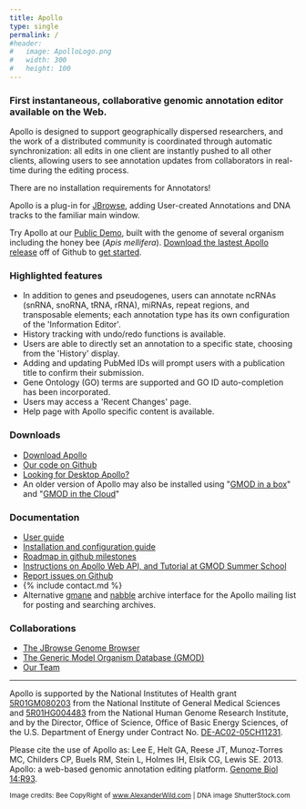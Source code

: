 ```yaml
---
title: Apollo
type: single
permalink: /
#header:
#   image: ApolloLogo.png
#   width: 300
#   height: 100
---
```


<!--{% include base_path %}-->


<!-- <img src="../images/ApolloLogo_100x36.png">  -->

### First instantaneous, collaborative genomic annotation editor available on the Web. 

Apollo is designed to support geographically dispersed researchers, and the work of a distributed community is coordinated through automatic synchronization: all edits in one client are instantly pushed to all other clients, allowing users to see annotation updates from collaborators in real-time during the editing process.

There are no installation requirements for Annotators!

Apollo is a plug-in for [JBrowse](http://jbrowse.org), adding User-created Annotations and DNA tracks to the familiar main window.

Try Apollo at our [Public Demo](demo), built with the genome of several organism including the honey bee (<i>Apis mellifera</i>).  [Download the lastest Apollo release](https://github.com/GMOD/Apollo/releases/latest) off of Github to [get started](http://genomearchitect.readthedocs.io/en/stable/).

### Highlighted features

* In addition to genes and pseudogenes, users can annotate ncRNAs (snRNA, snoRNA, tRNA, rRNA), miRNAs, repeat regions, and transposable elements; each annotation type has its own configuration of the 'Information Editor'.
* History tracking with undo/redo functions is available.
* Users are able to directly set an annotation to a specific state, choosing from the 'History' display.
* Adding and updating PubMed IDs will prompt users with a publication title to confirm their submission.
* Gene Ontology (GO) terms are supported and GO ID auto-completion has been incorporated.
* Users may access a 'Recent Changes' page.
* Help page with Apollo specific content is available.

### Downloads

* [Download Apollo](https://github.com/GMOD/Apollo/releases/latest)
* [Our code on Github](https://github.com/GMOD/Apollo)
* [Looking for Desktop Apollo?](https://genomearchitect.github.io/older-apollo/)
* An older version of Apollo may also be installed using "[GMOD in a box](http://gmod.org/wiki/Box)" and "[GMOD in the Cloud](http://gmod.org/wiki/Cloud)"


### Documentation

* [User guide](users-guide)
* [Installation and configuration guide](http://genomearchitect.readthedocs.org/en/latest/)
* [Roadmap in github milestones](https://github.com/GMOD/Apollo/milestones)
* [Instructions on Apollo Web API, and Tutorial at GMOD Summer School](documentation)
* [Report issues on Github](https://github.com/GMOD/Apollo/issues)
* {% include contact.md %}
* Alternative [gmane](http://blog.gmane.org/gmane.science.biology.gmod.apollo) and [nabble](http://gmod.827538.n3.nabble.com/Apollo-f815553.html) archive interface for the Apollo mailing list for posting and searching archives.

### Collaborations
* [The JBrowse Genome Browser](http://jbrowse.org)
* [The Generic Model Organism Database (GMOD)](http://gmod.org)
* [Our Team](about)


---

Apollo is supported by the National Institutes of Health grant [5R01GM080203](http://projectreporter.nih.gov/project_info_description.cfm?aid=8261316&icde=0)
 from the National Institute of General Medical Sciences and [5R01HG004483](http://projectreporter.nih.gov/project_info_description.cfm?aid=7681268&icde=0) 
 from the National Human Genome Research Institute, and by the Director, Office of Science, Office of Basic Energy Sciences,
  of the U.S. Department of Energy under Contract No. [DE-AC02-05CH11231](http://www.ucop.edu/laboratory-management/contracts/lbnl/index.html).

Please cite the use of Apollo as: Lee E, Helt GA, Reese JT, Munoz-Torres MC, Childers CP, Buels RM, Stein L, Holmes IH, Elsik CG, Lewis SE. 2013. Apollo: a web-based genomic annotation editing platform. [Genome Biol 14:R93](http://genomebiology.com/2013/14/8/R93/abstract).

<small>Image credits: Bee CopyRight of www.AlexanderWild.com | DNA image ShutterStock.com</small>

